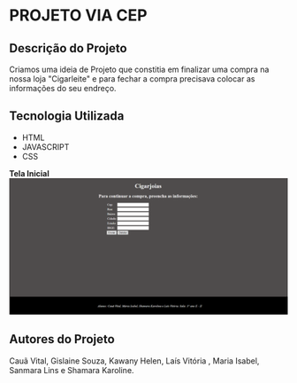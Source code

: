 # PROJETO VIA CEP
## Descrição do Projeto
Criamos uma ideia de Projeto que constitia em finalizar uma compra na nossa loja "Cigarleite" e para fechar a compra precisava colocar as informações do seu endreço.

## Tecnologia Utilizada
* HTML
* JAVASCRIPT
* CSS

 **Tela Inicial**
![](img/imagem4.png)

## Autores do Projeto
Cauã Vital, Gislaine Souza, Kawany Helen, Laís Vitória , Maria Isabel, Sanmara Lins e Shamara Karoline.
